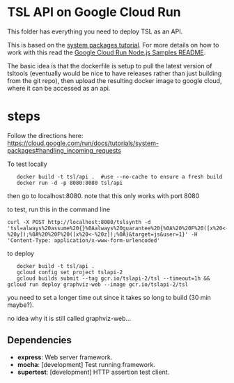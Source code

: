 # TSL API on Google Cloud Run

This folder has everything you need to deploy TSL as an API.

This is based on the [system packages tutorial](https://cloud.google.com/run/docs/tutorials/system-packages).
For more details on how to work with this read the [Google Cloud Run Node.js Samples README](https://github.com/GoogleCloudPlatform/nodejs-docs-samples/tree/main/run).

The basic idea is that the dockerfile is setup to pull the latest version of tsltools (eventually would be nice to have releases rather than just building from the git repo), then upload the resulting docker image to google cloud, where it can be accessed as an api.

# steps

Follow the directions here: https://cloud.google.com/run/docs/tutorials/system-packages#handling_incoming_requests

To test locally

```
   docker build -t tsl/api .  #use --no-cache to ensure a fresh build
   docker run -d -p 8080:8080 tsl/api
```

then go to localhost:8080. note that this only works with port 8080

to test, run this in the command line

```
curl -X POST http://localhost:8080/tslsynth -d 'tsl=always%20assume%20{}%0Aalways%20guarantee%20{%0A%20%20F%20([x%20<-%20y]);%0A%20%20F%20([x%20<-%20z]);%0A}&target=js&user=1}' -H 'Content-Type: application/x-www-form-urlencoded'
```


to deploy

```
   docker build -t tsl/api . 
   gcloud config set project tslapi-2
   gcloud builds submit --tag gcr.io/tslapi-2/tsl --timeout=1h && gcloud run deploy graphviz-web --image gcr.io/tslapi-2/tsl
```

you need to set a longer time out since it takes so long to build (30 min maybe?).

no idea why it is still called graphviz-web...


## Dependencies

* **express**: Web server framework.
* **mocha**: [development] Test running framework.
* **supertest**: [development] HTTP assertion test client.
